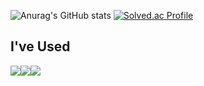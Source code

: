 ![Anurag's GitHub stats](https://github-readme-stats.vercel.app/api?username=opficdev&show_icons=true&theme=swift)
[![Solved.ac Profile](http://mazassumnida.wtf/api/v2/generate_badge?boj=0412justin1)](https://solved.ac/0412justin1/)


## I've Used

<img src="https://img.shields.io/badge/swift-%23FA7343.svg?&style=for-the-badge&logo=swift&logoColor=white" /><img src="https://img.shields.io/badge/uikit-%232396F3.svg?&style=for-the-badge&logo=uikit&logoColor=white" /><img src="https://img.shields.io/badge/xcode-%231575F9.svg?&style=for-the-badge&logo=xcode&logoColor=white" />


<!--
**opficdev/opficdev** is a ✨ _special_ ✨ repository because its `README.md` (this file) appears on your GitHub profile.

Here are some ideas to get you started:

- 🔭 I’m currently working on ...
- 🌱 I’m currently learning ...
- 👯 I’m looking to collaborate on ...
- 🤔 I’m looking for help with ...
- 💬 Ask me about ...
- 📫 How to reach me: ...
- 😄 Pronouns: ...
- ⚡ Fun fact: ...
-->

